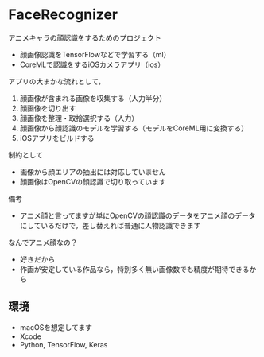 # FaceRecognizer

アニメキャラの顔認識をするためのプロジェクト

- 顔画像認識をTensorFlowなどで学習する（ml）
- CoreMLで認識をするiOSカメラアプリ（ios）


アプリの大まかな流れとして，

1. 顔画像が含まれる画像を収集する（人力半分）
2. 顔画像を切り出す
2. 顔画像を整理・取捨選択する（人力）
3. 顔画像から顔認識のモデルを学習する（モデルをCoreML用に変換する）
5. iOSアプリをビルドする

制約として

- 画像から顔エリアの抽出には対応していません
- 顔画像はOpenCVの顔認識で切り取っています

備考

- アニメ顔と言ってますが単にOpenCVの顔認識のデータをアニメ顔のデータにしているだけで，差し替えれば普通に人物認識できます

なんでアニメ顔なの？

- 好きだから
- 作画が安定している作品なら，特別多く無い画像数でも精度が期待できるから

## 環境

- macOSを想定してます
- Xcode
- Python, TensorFlow, Keras
